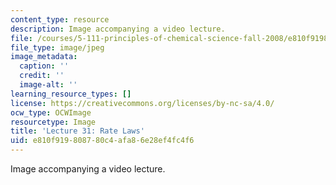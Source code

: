 ```yaml
---
content_type: resource
description: Image accompanying a video lecture.
file: /courses/5-111-principles-of-chemical-science-fall-2008/e810f919808780c4afa86e28ef4fc4f6_31.jpg
file_type: image/jpeg
image_metadata:
  caption: ''
  credit: ''
  image-alt: ''
learning_resource_types: []
license: https://creativecommons.org/licenses/by-nc-sa/4.0/
ocw_type: OCWImage
resourcetype: Image
title: 'Lecture 31: Rate Laws'
uid: e810f919-8087-80c4-afa8-6e28ef4fc4f6
---
```

Image accompanying a video lecture.